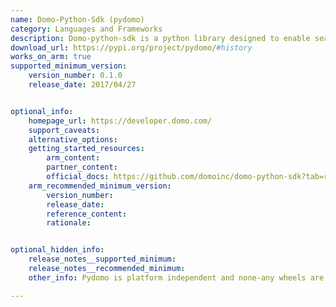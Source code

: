 ```yaml
---
name: Domo-Python-Sdk (pydomo)
category: Languages and Frameworks
description: Domo-python-sdk is a python library designed to enable seamless integration with the domo platform. It also empowers developers to programmatically interact with domos data analytics and visualization services via its APIs.
download_url: https://pypi.org/project/pydomo/#history
works_on_arm: true
supported_minimum_version:
    version_number: 0.1.0
    release_date: 2017/04/27


optional_info:
    homepage_url: https://developer.domo.com/
    support_caveats:
    alternative_options:
    getting_started_resources:
        arm_content:
        partner_content:
        official_docs: https://github.com/domoinc/domo-python-sdk?tab=readme-ov-file#setup
    arm_recommended_minimum_version:
        version_number:
        release_date:
        reference_content:
        rationale:


optional_hidden_info:
    release_notes__supported_minimum: 
    release_notes__recommended_minimum:
    other_info: Pydomo is platform independent and none-any wheels are released on [PyPI](https://pypi.org/project/pydomo/#files)

---
```


